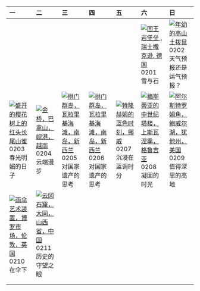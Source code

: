 | 一                                                                                                                                                                                                       | 二                                                                                                                                                                                             | 三                                                                                                                                                                                              | 四                                                                                                                                                                                                | 五                                                                                                                                                                                 | 六                                                                                                                                                                                                                                      | 日                                                                                                                                                                                            |
|:--------------------------------------------------------------------------------------------------------------------------------------------------------------------------------------------------------|:----------------------------------------------------------------------------------------------------------------------------------------------------------------------------------------------|:-----------------------------------------------------------------------------------------------------------------------------------------------------------------------------------------------|:-------------------------------------------------------------------------------------------------------------------------------------------------------------------------------------------------|:----------------------------------------------------------------------------------------------------------------------------------------------------------------------------------|:---------------------------------------------------------------------------------------------------------------------------------------------------------------------------------------------------------------------------------------|:---------------------------------------------------------------------------------------------------------------------------------------------------------------------------------------------|
|                                                                                                                                                                                                         |                                                                                                                                                                                               |                                                                                                                                                                                                |                                                                                                                                                                                                  |                                                                                                                                                                                   | [![](https://www.bing.com/th?id=OHR.FestungKonigsteinElbsandsteingebirge_ZH-CN2192655745_320x240.jpg '国王岩堡垒 , 瑞士撒克逊, 德国')](https://www.bing.com/th?id=OHR.FestungKonigsteinElbsandsteingebirge_ZH-CN2192655745_UHD.jpg)<br>0201<br>雪与石 | [![](https://www.bing.com/th?id=OHR.AustriaMarmot_ZH-CN2303743586_320x240.jpg '年幼的高山土拨鼠')](https://www.bing.com/th?id=OHR.AustriaMarmot_ZH-CN2303743586_UHD.jpg)<br>0202<br>天气预报还是运气预报？      |
| [![](https://www.bing.com/th?id=OHR.BeginningofSpring25Y_ZH-CN7356156800_320x240.jpg '盛开的樱花树上的红头长尾山雀')](https://www.bing.com/th?id=OHR.BeginningofSpring25Y_ZH-CN7356156800_UHD.jpg)<br>0203<br>春光明媚的日子 | [![](https://www.bing.com/th?id=OHR.GoldenBridge_ZH-CN2910740727_320x240.jpg '金桥，巴拿山，岘港，越南')](https://www.bing.com/th?id=OHR.GoldenBridge_ZH-CN2910740727_UHD.jpg)<br>0204<br>云端漫步            | [![](https://www.bing.com/th?id=OHR.ScottishSheep_ZH-CN3051181797_320x240.jpg '拱门群岛，瓦拉里基海滩，南岛，新西兰')](https://www.bing.com/th?id=OHR.ScottishSheep_ZH-CN3051181797_UHD.jpg)<br>0205<br>对国家遗产的思考 | [![](https://www.bing.com/th?id=OHR.WhararikiBeach_ZH-CN7232913389_320x240.jpg '拱门群岛，瓦拉里基海滩，南岛，新西兰')](https://www.bing.com/th?id=OHR.WhararikiBeach_ZH-CN7232913389_UHD.jpg)<br>0206<br>对国家遗产的思考 | [![](https://www.bing.com/th?id=OHR.BlueNorway_ZH-CN7489077966_320x240.jpg '特隆赫姆的蓝色时刻，挪威')](https://www.bing.com/th?id=OHR.BlueNorway_ZH-CN7489077966_UHD.jpg)<br>0207<br>沉浸在蓝调时分 | [![](https://www.bing.com/th?id=OHR.SnowySvaneti_ZH-CN7626153023_320x240.jpg '梅斯蒂亚的中世纪塔楼，上斯瓦涅季，格鲁吉亚')](https://www.bing.com/th?id=OHR.SnowySvaneti_ZH-CN7626153023_UHD.jpg)<br>0208<br>凝固的时光                                           | [![](https://www.bing.com/th?id=OHR.AlstromPoint_ZH-CN7844819126_320x240.jpg '阿尔斯特罗姆角，鲍威尔湖，犹他州，美国')](https://www.bing.com/th?id=OHR.AlstromPoint_ZH-CN7844819126_UHD.jpg)<br>0209<br>值得深思的高地 |
| [![](https://www.bing.com/th?id=OHR.UmbrellaDay_ZH-CN8024305066_320x240.jpg '雨伞艺术装置，博罗市场，伦敦，英国')](https://www.bing.com/th?id=OHR.UmbrellaDay_ZH-CN8024305066_UHD.jpg)<br>0210<br>在伞下                    | [![](https://www.bing.com/th?id=OHR.YungangGrottoes_ZH-CN8275054060_320x240.jpg '云冈石窟，大同，山西省，中国')](https://www.bing.com/th?id=OHR.YungangGrottoes_ZH-CN8275054060_UHD.jpg)<br>0211<br>历史的守望之眼 |                                                                                                                                                                                                |                                                                                                                                                                                                  |                                                                                                                                                                                   |                                                                                                                                                                                                                                        |                                                                                                                                                                                              |
|                                                                                                                                                                                                         |                                                                                                                                                                                               |                                                                                                                                                                                                |                                                                                                                                                                                                  |                                                                                                                                                                                   |                                                                                                                                                                                                                                        |                                                                                                                                                                                              |
|                                                                                                                                                                                                         |                                                                                                                                                                                               |                                                                                                                                                                                                |                                                                                                                                                                                                  |                                                                                                                                                                                   |                                                                                                                                                                                                                                        |                                                                                                                                                                                              |